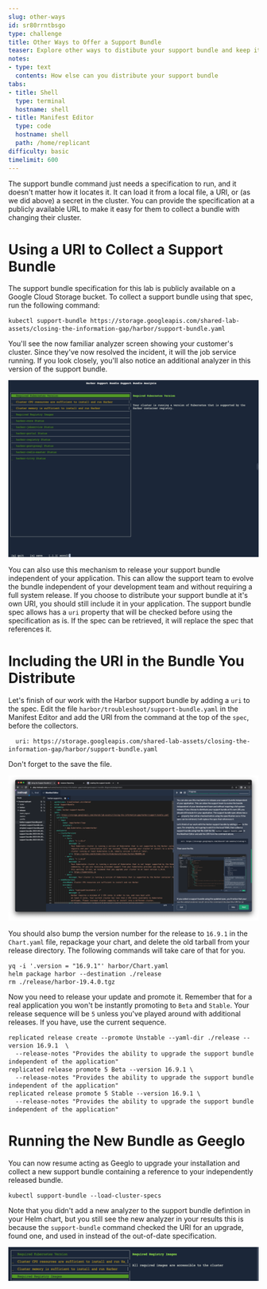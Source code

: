 ```yaml
---
slug: other-ways
id: sr80rrntbsgo
type: challenge
title: Other Ways to Offer a Support Bundle
teaser: Explore other ways to distibute your support bundle and keep it up to date
notes:
- type: text
  contents: How else can you distribute your support bundle
tabs:
- title: Shell
  type: terminal
  hostname: shell
- title: Manifest Editor
  type: code
  hostname: shell
  path: /home/replicant
difficulty: basic
timelimit: 600
---
```


The support bundle command just needs a specification to run, and it doesn't
matter how it locates it. It can load it from a local file, a URI, or (as we
did above) a secret in the cluster. You can provide the specification at a
publicly available URL to make it easy for them to collect a bundle with
changing their cluster.

Using a URI to Collect a Support Bundle
=======================================

The support bundle specification for this lab is publicly available on a
Google Cloud Storage bucket. To collect a support bundle using that spec, run
the following command:

```
kubectl support-bundle https://storage.googleapis.com/shared-lab-assets/closing-the-information-gap/harbor/support-bundle.yaml
```

You'll see the now familiar analyzer screen showing your customer's cluster.
Since they've now resolved the incident, it will the job service running. If
you look closely, you'll also notice an additional analyzer in this version of
the support bundle.

![Results from Running the Support Bundle from a URI](../assets/analyzers-from-the-uri.png)

You can also use this mechanism to release your support bundle independent of
your application. This can allow the support team to evolve the bundle
independent of your development team and without requiring a full system
release. If you choose to distribute your support bundle at it's own URI, you
should still include it in your application. The support bundle spec allows has
a `uri` property that will be checked before using the specification as is. If
the spec can be retrieved, it will replace the spec that references it.

Including the URI in the Bundle You Distribute
==============================================

Let's finish of our work with the Harbor support bundle by adding a `uri` to
the spec. Edit the file `harbor/troubleshoot/support-bundle.yaml` in the
Manifest Editor and add the URI from the command at the top of the `spec`,
before the collectors.

```
  uri: https://storage.googleapis.com/shared-lab-assets/closing-the-information-gap/harbor/support-bundle.yaml
```

Don't forget to the save the file.

![Adding a URI to the Support Bundle spec](../assets/adding-a-uri-to-the-spec.png)

You should also bump the version number for the release to `16.9.1` in the
`Chart.yaml` file, repackage your chart, and delete the old tarball from your
release directory. The following commands will take care of that for you.


```
yq -i '.version = "16.9.1"' harbor/Chart.yaml
helm package harbor --destination ./release
rm ./release/harbor-19.4.0.tgz
```

Now you need to release your update and promote it. Remember that for a real
application you won't be instantly promoting to `Beta` and `Stable`. Your
release sequence will be `5` unless you've played around with additional
releases. If you have, use the current sequence.

```
replicated release create --promote Unstable --yaml-dir ./release --version 16.9.1  \
  --release-notes "Provides the ability to upgrade the support bundle independent of the application"
replicated release promote 5 Beta --version 16.9.1 \
  --release-notes "Provides the ability to upgrade the support bundle independent of the application"
replicated release promote 5 Stable --version 16.9.1 \
  --release-notes "Provides the ability to upgrade the support bundle independent of the application"
```

Running the New Bundle as Geeglo
================================

You can now resume acting as Geeglo to upgrade your installation and collect a
new support bundle containing a reference to your independently released
bundle.

```
kubectl support-bundle --load-cluster-specs
```

Note that you didn't add a new analyzer to the support bundle defintion in your
Helm chart, but you still see the new analyzer in your results this is because
the `support-bundle` command checked the URI for an upgrade, found one, and
used in instead of the out-of-date specification.

![Additional Analzer Result After Spec is Updated](../assets/additional-analyzer-result.png)


